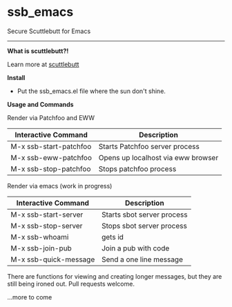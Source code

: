 # ssb_emacs
Secure Scuttlebutt for Emacs
****

**What is scuttlebutt?!**

Learn more at [scuttlebutt](https://www.scuttlebutt.nz/)

**Install**
- Put the ssb_emacs.el file where the sun don't shine.

**Usage and Commands**

Render via Patchfoo and EWW

| Interactive Command | Description|
|-------------------|------------|
| M-x ssb-start-patchfoo | Starts Patchfoo server process |
|M-x ssb-eww-patchfoo | Opens up localhost via eww browser|
|M-x ssb-stop-patchfoo | Stops patchfoo process |


Render via emacs (work in progress)

| Interactive Command | Description|
|-------------------|------------|
|M-x ssb-start-server| Starts sbot server process|
|M-x ssb-stop-server | Stops sbot server process |
|M-x ssb-whoami | gets id |
|M-x ssb-join-pub | Join a pub with code |
|M-x ssb-quick-message | Send a one line message |

There are functions for viewing and creating longer messages, but they are
still being ironed out.  Pull requests welcome.

...more to come

